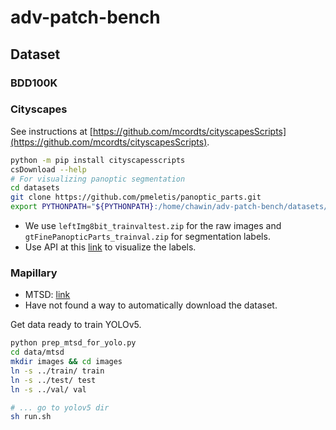 # adv-patch-bench

## Dataset

### BDD100K

### Cityscapes

See instructions at [https://github.com/mcordts/cityscapesScripts](https://github.com/mcordts/cityscapesScripts).

```bash
python -m pip install cityscapesscripts
csDownload --help
# For visualizing panoptic segmentation
cd datasets
git clone https://github.com/pmeletis/panoptic_parts.git
export PYTHONPATH="${PYTHONPATH}:/home/chawin/adv-patch-bench/datasets/panoptic_parts"
```

- We use `leftImg8bit_trainvaltest.zip` for the raw images and `gtFinePanopticParts_trainval.zip` for segmentation labels.
- Use API at this [link](https://panoptic-parts.readthedocs.io/en/stable/api_and_code.html#visualization) to visualize the labels.

### Mapillary

- MTSD: [link](https://www.mapillary.com/dataset/trafficsign)
- Have not found a way to automatically download the dataset.

Get data ready to train YOLOv5.

```bash
python prep_mtsd_for_yolo.py
cd data/mtsd
mkdir images && cd images
ln -s ../train/ train
ln -s ../test/ test
ln -s ../val/ val

# ... go to yolov5 dir
sh run.sh
```
